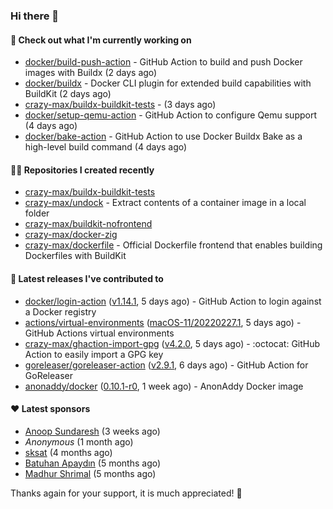 ### Hi there 👋

#### 👷 Check out what I'm currently working on

- [docker/build-push-action](https://github.com/docker/build-push-action) - GitHub Action to build and push Docker images with Buildx (2 days ago)
- [docker/buildx](https://github.com/docker/buildx) - Docker CLI plugin for extended build capabilities with BuildKit (2 days ago)
- [crazy-max/buildx-buildkit-tests](https://github.com/crazy-max/buildx-buildkit-tests) -  (3 days ago)
- [docker/setup-qemu-action](https://github.com/docker/setup-qemu-action) - GitHub Action to configure Qemu support (4 days ago)
- [docker/bake-action](https://github.com/docker/bake-action) - GitHub Action to use Docker Buildx Bake as a high-level build command (4 days ago)

#### 👨‍💻 Repositories I created recently

- [crazy-max/buildx-buildkit-tests](https://github.com/crazy-max/buildx-buildkit-tests)
- [crazy-max/undock](https://github.com/crazy-max/undock) - Extract contents of a container image in a local folder
- [crazy-max/buildkit-nofrontend](https://github.com/crazy-max/buildkit-nofrontend)
- [crazy-max/docker-zig](https://github.com/crazy-max/docker-zig)
- [crazy-max/dockerfile](https://github.com/crazy-max/dockerfile) - Official Dockerfile frontend that enables building Dockerfiles with BuildKit

#### 🚀 Latest releases I've contributed to

- [docker/login-action](https://github.com/docker/login-action) ([v1.14.1](https://github.com/docker/login-action/releases/tag/v1.14.1), 5 days ago) - GitHub Action to login against a Docker registry
- [actions/virtual-environments](https://github.com/actions/virtual-environments) ([macOS-11/20220227.1](https://github.com/actions/virtual-environments/releases/tag/macOS-11%2F20220227.1), 5 days ago) - GitHub Actions virtual environments
- [crazy-max/ghaction-import-gpg](https://github.com/crazy-max/ghaction-import-gpg) ([v4.2.0](https://github.com/crazy-max/ghaction-import-gpg/releases/tag/v4.2.0), 5 days ago) - :octocat: GitHub Action to easily import a GPG key
- [goreleaser/goreleaser-action](https://github.com/goreleaser/goreleaser-action) ([v2.9.1](https://github.com/goreleaser/goreleaser-action/releases/tag/v2.9.1), 6 days ago) - GitHub Action for GoReleaser
- [anonaddy/docker](https://github.com/anonaddy/docker) ([0.10.1-r0](https://github.com/anonaddy/docker/releases/tag/0.10.1-r0), 1 week ago) - AnonAddy Docker image

#### ❤️ Latest sponsors
- [Anoop Sundaresh](https://github.com/theryecatcher) (3 weeks ago)
- _Anonymous_ (1 month ago)
- [sksat](https://github.com/sksat) (4 months ago)
- [Batuhan Apaydın](https://github.com/developer-guy) (5 months ago)
- [Madhur Shrimal](https://github.com/shrimalmadhur) (5 months ago)

Thanks again for your support, it is much appreciated! 🙏
